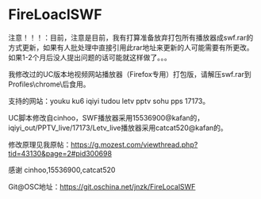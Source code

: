 FireLoaclSWF
============

注意！！！：目前，注意是目前，我有打算准备放弃打包所有播放器成swf.rar的方式更新，如果有人批处理中直接引用此rar地址来更新的人可能需要有所更改。如果1-2个月后没人提出问题的话可能就这样做了。。。

我修改过的UC版本地视频网站播放器（Firefox专用）打包版，请解压swf.rar到Profiles\chrome\后食用。

支持的网站：youku ku6 iqiyi tudou letv pptv sohu pps 17173。

UC脚本修改自cinhoo，SWF播放器采用15536900@kafan的，iqiyi_out/PPTV_live/17173/Letv_live播放器采用catcat520@kafan的。

修改原理见我原帖：https://g.mozest.com/viewthread.php?tid=43130&page=2#pid300698

感谢 cinhoo,15536900,catcat520

Git@OSC地址：https://git.oschina.net/jnzk/FireLocalSWF